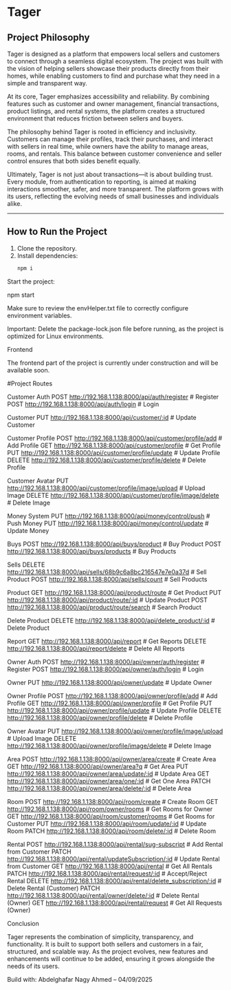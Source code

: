# Tager

## Project Philosophy

Tager is designed as a platform that empowers local sellers and customers to connect through a seamless digital ecosystem. The project was built with the vision of helping sellers showcase their products directly from their homes, while enabling customers to find and purchase what they need in a simple and transparent way.

At its core, Tager emphasizes accessibility and reliability. By combining features such as customer and owner management, financial transactions, product listings, and rental systems, the platform creates a structured environment that reduces friction between sellers and buyers.

The philosophy behind Tager is rooted in efficiency and inclusivity. Customers can manage their profiles, track their purchases, and interact with sellers in real time, while owners have the ability to manage areas, rooms, and rentals. This balance between customer convenience and seller control ensures that both sides benefit equally.

Ultimately, Tager is not just about transactions—it is about building trust. Every module, from authentication to reporting, is aimed at making interactions smoother, safer, and more transparent. The platform grows with its users, reflecting the evolving needs of small businesses and individuals alike.

---

## How to Run the Project

1. Clone the repository.
2. Install dependencies:
   ```bash
   npm i
   ```

Start the project:

npm start

Make sure to review the envHelper.txt file to correctly configure environment variables.

Important: Delete the package-lock.json file before running, as the project is optimized for Linux environments.

Frontend

The frontend part of the project is currently under construction and will be available soon.

#Project Routes

Customer Auth
POST http://192.168.1.138:8000/api/auth/register # Register
POST http://192.168.1.138:8000/api/auth/login # Login

Customer
PUT http://192.168.1.138:8000/api/customer/:id # Update Customer

Customer Profile
POST http://192.168.1.138:8000/api/customer/profile/add # Add Profile
GET http://192.168.1.138:8000/api/customer/profile # Get Profile
PUT http://192.168.1.138:8000/api/customer/profile/update # Update Profile
DELETE http://192.168.1.138:8000/api/customer/profile/delete # Delete Profile

Customer Avatar
PUT http://192.168.1.138:8000/api/customer/profile/image/upload # Upload Image
DELETE http://192.168.1.138:8000/api/customer/profile/image/delete # Delete Image

Money System
PUT http://192.168.1.138:8000/api/money/control/push # Push Money
PUT http://192.168.1.138:8000/api/money/control/update # Update Money

Buys
POST http://192.168.1.138:8000/api/buys/product # Buy Product
POST http://192.168.1.138:8000/api/buys/products # Buy Products

Sells
DELETE http://192.168.1.138:8000/api/sells/68b9c6a8bc216547e7e0a37d # Sell Product
POST http://192.168.1.138:8000/api/sells/count # Sell Products

Product
GET http://192.168.1.138:8000/api/product/route # Get Product
PUT http://192.168.1.138:8000/api/product/route/:id # Update Product
POST http://192.168.1.138:8000/api/product/route/search # Search Product

Delete Product
DELETE http://192.168.1.138:8000/api/delete_product/:id # Delete Product

Report
GET http://192.168.1.138:8000/api/report # Get Reports
DELETE http://192.168.1.138:8000/api/report/delete # Delete All Reports

Owner Auth
POST http://192.168.1.138:8000/api/owner/auth/register # Register
POST http://192.168.1.138:8000/api/owner/auth/login # Login

Owner
PUT http://192.168.1.138:8000/api/owner/update # Update Owner

Owner Profile
POST http://192.168.1.138:8000/api/owner/profile/add # Add Profile
GET http://192.168.1.138:8000/api/owner/profile # Get Profile
PUT http://192.168.1.138:8000/api/owner/profile/update # Update Profile
DELETE http://192.168.1.138:8000/api/owner/profile/delete # Delete Profile

Owner Avatar
PUT http://192.168.1.138:8000/api/owner/profile/image/upload # Upload Image
DELETE http://192.168.1.138:8000/api/owner/profile/image/delete # Delete Image

Area
POST http://192.168.1.138:8000/api/owner/area/create # Create Area
GET http://192.168.1.138:8000/api/owner/area?q # Get Area
PUT http://192.168.1.138:8000/api/owner/area/update/:id # Update Area
GET http://192.168.1.138:8000/api/owner/area/one/:id # Get One Area
PATCH http://192.168.1.138:8000/api/owner/area/delete/:id # Delete Area

Room
POST http://192.168.1.138:8000/api/room/create # Create Room
GET http://192.168.1.138:8000/api/room/owner/rooms # Get Rooms for Owner
GET http://192.168.1.138:8000/api/room/customer/rooms # Get Rooms for Customer
PUT http://192.168.1.138:8000/api/room/update/:id # Update Room
PATCH http://192.168.1.138:8000/api/room/delete/:id # Delete Room

Rental
POST http://192.168.1.138:8000/api/rental/sug-subscript # Add Rental from Customer
PATCH http://192.168.1.138:8000/api/rental/updateSubscription/:id # Update Rental from Customer
GET http://192.168.1.138:8000/api/rental # Get All Rentals
PATCH http://192.168.1.138:8000/api/rental/request/:id # Accept/Reject Rental
DELETE http://192.168.1.138:8000/api/rental/delete_subscription/:id # Delete Rental (Customer)
PATCH http://192.168.1.138:8000/api/rental/owner/delete/:id # Delete Rental (Owner)
GET http://192.168.1.138:8000/api/rental/request # Get All Requests (Owner)

Conclusion

Tager represents the combination of simplicity, transparency, and functionality. It is built to support both sellers and customers in a fair, structured, and scalable way. As the project evolves, new features and enhancements will continue to be added, ensuring it grows alongside the needs of its users.

Build with: Abdelghafar Nagy Ahmed – 04/09/2025
